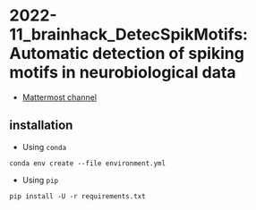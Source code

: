 # 2022-11_brainhack_DetecSpikMotifs: Automatic detection of spiking motifs in neurobiological data

* [Mattermost channel](https://mattermost.brainhack.org/brainhack/channels/bhg22-marseille-detecspikmotifs)


## installation

* Using `conda`
```
conda env create --file environment.yml

```

* Using `pip`

```
pip install -U -r requirements.txt
```

